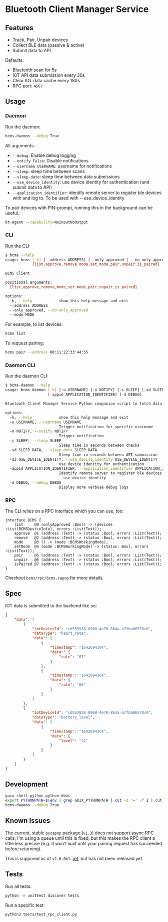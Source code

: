 # Bluetooth Client Manager Service

## Features

- Track, Pair, Unpair devices
- Collect BLE data (passive & active)
- Submit data to API

Defaults:

 - Bluetooth scan for 5s
 - IOT API data submission every 30s
 - Clear IOT data cache every 180s
 - RPC port: `4567`

## Usage

### Daemon

Run the daemon:

```bash
bcms-daemon --debug True
```

All arguments:

- `--debug`: Enable debug logging
- `--notify False`: Disable notifications
- `--username USERNAME`: username for notifications
- `--sleep`: sleep time between scans
- `--sleep-data`: sleep time between data submissions
- `--use_device_identity`: use device identity for authentication (and submit data to API)
- `--application_identifier`: identify remote server to register ble devices with and log to. To be used with --use_device_identity

To pair devices with PIN-prompt, running this in the background can be useful.:

```bash
bt-agent --capability=NoInputNoOutput
```

### CLI

Run the CLI:

```bash
$ bcms --help
usage: bcms [-h] [--address ADDRESS] [--only_approved | --no-only_approved] [--mode MODE]
            {list,approve,remove,mode,set_mode,pair,unpair,is_paired}

BCMS Client

positional arguments:
  {list,approve,remove,mode,set_mode,pair,unpair,is_paired}

options:
  -h, --help            show this help message and exit
  --address ADDRESS
  --only_approved, --no-only_approved
  --mode MODE
```

For example, to list devices:

```bash
bcms list
```

To request pairing:

```bash
bcms pair --address 00:11:22:33:44:55
```

### Daemon CLI

Run the daemon CLI:

```bash
$ bcms-daemon --help
usage: bcms-daemon [-h] [-u USERNAME] [-n NOTIFY] [-s SLEEP] [-sd SLEEP_DATA] [-di USE_DEVICE_IDENTITY]
                   [-appid APPLICATION_IDENTIFIER] [-d DEBUG]

Bluetooth Client Manager Service Python companion script to fetch data from bluetooth device and write to file.

options:
  -h, --help            show this help message and exit
  -u USERNAME, --username USERNAME
                        Trigger notification for specific username
  -n NOTIFY, --notify NOTIFY
                        Trigger notification
  -s SLEEP, --sleep SLEEP
                        Sleep time in seconds between checks
  -sd SLEEP_DATA, --sleep-data SLEEP_DATA
                        Sleep time in seconds between API submission
  -di USE_DEVICE_IDENTITY, --use_device_identity USE_DEVICE_IDENTITY
                        Use device identity for authentication
  -appid APPLICATION_IDENTIFIER, --application_identifier APPLICATION_IDENTIFIER
                        Identify remote server to register ble devices with and log to. To be used with
                        --use_device_identity
  -d DEBUG, --debug DEBUG
                        Display more verbose debug logs
```

### RPC

The CLI relies on a RPC interface which you can use, too:

```
interface BCMS {
    list     @0 (onlyApproved :Bool) -> (devices :List(BCMSDeviceInfo), errors :List(Text));
    approve  @1 (address :Text) -> (status :Bool, errors :List(Text));
    remove   @2 (address :Text) -> (status :Bool, errors :List(Text));
    mode     @3 () -> (mode :BCMSWorkingMode);
    setMode  @4 (mode :BCMSWorkingMode) -> (status: Bool, errors :List(Text));
    pair     @5 (address :Text) -> (status :Bool, errors :List(Text));
    unpair   @6 (address :Text) -> (status :Bool, errors :List(Text));
    isPaired @7 (address :Text) -> (status :Bool, errors :List(Text));
}
```

Checkout `bcms/rpc/bcms.capnp` for more details.

## Spec

IOT data is submitted to the backend like so:

```json
{
    "data": [
        {
            "iotDeviceId": "cd553938-8960-4e70-864a-a7fba06578c0",
            "dataType": "heart_rate",
            "data": [
                {
                    "timestamp": "1642694304",
                    "data": {
                        "rate": "67"
                    }
                },
                {
                    "timestamp": "1642694364",
                    "data": {
                        "rate": "66"
                    }
                }
            ]
        },
        {
            "iotDeviceId": "cd553938-8960-4e70-864a-a7fba06578c0",
            "dataType": "battery_level",
            "data": [
                {
                    "timestamp": "1642694364",
                    "data": {
                        "level": "22"
                    }
                }
            ]
        }
    ]
}
```

## Development

```bash
guix shell python python-dbus
export PYTHONPATH=$(env | grep GUIX_PYTHONPATH | cut -d '=' -f 2 | cut -d ':' -f 1):$PYTHONPATH
bcms-daemon --debug True
```

## Known Issues

The current, stable `pycapnp` package (`v1.3`) does not support async RPC calls; I'm using a queue until this is fixed, but this makes the RPC client a little less precise (e.g. it won't wait until your pairing request has succeeded before returning).

This is suppored as of `v2.0.0b1`: [ref](https://github.com/capnproto/pycapnp/blob/master/CHANGELOG.md#v200b1-2023-10-03), but has not been released yet.

## Tests

Run all tests:

```bash
python -m unittest discover tests
```

Run a specific test:

```bash
python3 tests/test_rpc_client.py
```